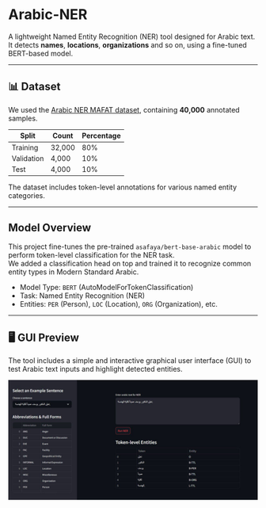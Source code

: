 # Arabic-NER

A lightweight Named Entity Recognition (NER) tool designed for Arabic text.  
It detects **names**, **locations**, **organizations** and so on, using a fine-tuned BERT-based model.

---

## 📊 Dataset

We used the [Arabic NER MAFAT dataset](https://huggingface.co/datasets/iahlt/arabic_ner_mafat), containing **40,000** annotated samples.

| Split        | Count   | Percentage |
|--------------|---------|------------|
| Training     | 32,000  | 80%        |
| Validation   | 4,000   | 10%        |
| Test         | 4,000   | 10%        |

The dataset includes token-level annotations for various named entity categories.

---

## Model Overview

This project fine-tunes the pre-trained `asafaya/bert-base-arabic` model to perform token-level classification for the NER task.  
We added a classification head on top and trained it to recognize common entity types in Modern Standard Arabic.

- Model Type: `BERT` (AutoModelForTokenClassification)
- Task: Named Entity Recognition (NER)
- Entities: `PER` (Person), `LOC` (Location), `ORG` (Organization), etc.

---

## 🖥️ GUI Preview

The tool includes a simple and interactive graphical user interface (GUI) to test Arabic text inputs and highlight detected entities.

![GUI Preview](Images/GuiScreeenshot.jpg)